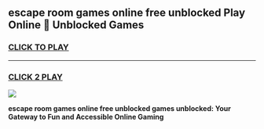 
## escape room games online free unblocked Play Online 👋 Unblocked Games
<h3>
<a href="https://premium.freeplayer.one?title=escape_room_games_online_free_unblocked&ref=19F">CLICK TO PLAY</a></h3>
<hr>

<h3>
<a href="https://premium.freeplayer.one?title=escape_room_games_online_free_unblocked&ref=19F">CLICK 2 PLAY</a>
  
</h3>

<a href="https://premium.freeplayer.one?title=escape_room_games_online_free_unblocked&ref=19F"><img src="https://clearcache.store/games.png"></a>


**escape room games online free unblocked games unblocked: Your Gateway to Fun and Accessible Online Gaming**
